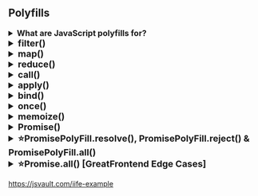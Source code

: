 ## Polyfills

<details >
 <summary style="font-size: medium; font-weight: bold">What are JavaScript polyfills for?</summary>

https://www.greatfrontend.com/questions/quiz/what-are-javascript-polyfills-for?practice=practice&tab=quiz

## TL;DR

Polyfills in JavaScript are pieces of code that provide modern functionality to older browsers that lack native support for those features. They bridge the gap between the JavaScript language features and APIs available in modern browsers and the limited capabilities of older browser versions.

They can be implemented manually or included through libraries and are often used in conjunction with feature detection.

Common use cases include:

- **New JavaScript Methods**: For example, `Array.prototype.includes()`, `Object.assign()`, etc.
- **New APIs**: Such as `fetch()`, `Promise`, `IntersectionObserver`, etc. Modern browsers support these now but for a long time they have to be polyfilled.

Libraries and services for polyfills:

- **`core-js`**: A modular standard library for JavaScript which includes polyfills for a wide range of ECMAScript features.

  ```js
  import 'core-js/actual/array/flat-map'; // With this, Array.prototype.flatMap is available to be used.

  [1, 2].flatMap((it) => [it, it]); // => [1, 1, 2, 2]
  ```

- **Polyfill.io**: A service that provides polyfills based on the features and user agents specified in the request.

  ```js
  <script src="https://polyfill.io/v3/polyfill.min.js"></script>
  ```

---

## Polyfills in JavaScript

Polyfills in JavaScript are pieces of code (usually JavaScript) that provide modern functionality on older browsers that do not natively support it. They enable developers to use newer features of the language and APIs while maintaining compatibility with older environments.

## How polyfills work

Polyfills detect if a feature or API is missing in a browser and provide a custom implementation of that feature using existing JavaScript capabilities. This allows developers to write code using the latest JavaScript features and APIs without worrying about browser compatibility issues.

For example, let's consider the `Array.prototype.includes()` method, which determines if an array includes a specific element. This method is not supported in older browsers like Internet Explorer 11. To address this, we can use a polyfill:

```js
// Polyfill for Array.prototype.includes()
if (!Array.prototype.includes) {
  Array.prototype.includes = function (searchElement) {
    for (var i = 0; i < this.length; i++) {
      if (this[i] === searchElement) {
        return true;
      }
    }

    return false;
  };
}
```

By including this polyfill, we can safely use `Array.prototype.includes()` even in browsers that don't support it natively.

## Implementing polyfills

1. **Identify the missing feature**: Determine if the feature is compatible with the target browsers or detect its presence using feature detection methods like `typeof`, `in`, or `window`.
1. **Write the fallback implementation**: Develop the fallback implementation that provides similar functionality, either using a pre-existing polyfill library or pure JavaScript code.
1. **Test the polyfill**: Thoroughly test the polyfill to ensure it functions as intended across different contexts and browsers.
1. **Implement the polyfill**: Enclose the code that uses the missing feature in an if statement that checks for feature support. If not supported, run the polyfill code instead.

### Considerations

- **Selective loading**: Polyfills should only be loaded for browsers that need them to optimize performance.
- **Feature detection**: Perform feature detection before applying a polyfill to avoid overwriting native implementations or applying unnecessary polyfills.
- **Size and performance**: Polyfills can increase the JavaScript bundle size, so minification and compression techniques should be used to mitigate this impact.
- **Existing libraries**: Consider using existing libraries and tools that offer comprehensive polyfill solutions for multiple features, handling feature detection, conditional loading, and fallbacks efficiently

### Libraries and services for polyfills

- **`core-js`**: A modular standard library for JavaScript which includes polyfills for a wide range of ECMAScript features.

  ```js
  import 'core-js/actual/array/flat-map'; // With this, Array.prototype.flatMap is available to be used.

  [1, 2].flatMap((it) => [it, it]); // => [1, 1, 2, 2]
  ```

- **Polyfill.io**: A service that provides polyfills based on the features and user agents specified in the request.

  ```js
  <script src="https://polyfill.io/v3/polyfill.min.js"></script>
  ```

## Further reading

- [Polyfill - MDN](https://developer.mozilla.org/en-US/docs/Glossary/Polyfill)
- [Polyfills and transpilers](https://javascript.info/polyfills)
- [Polyfills: How do they work?](https://medium.com/alienbrains/polyfills-how-do-they-work-ea6a12b792b)
- [Polyfill in Javascript](https://www.linkedin.com/pulse/polyfill-javascript-divyansh-singh)
- [Shubham Dutta](https://dev.to/shubhamdutta2000/polyfills-for-javascript-a-full-overview-3f7m)

---
</details>

<details >
 <summary style="font-size: large; font-weight: bold">filter()</summary>

https://www.greatfrontend.com/questions/javascript/array-filter?list=one-week

Basic Solution:
```js
Array.prototype.myFilter = function(cb) {
    let temp = [];
    for(let i = 0; i < this.length; i++){
        if(cb(this[i], i, this)){
            temp.push(this[i]);
        }
    }
    
    return temp;
}
```

Solution Covering Edge Cases:
```js
Array.prototype.myFilter = function (callbackFn, thisArg) {
  let res = [];

  for(let i = 0; i < this.length; i++){
    if(
       // Ignore index if value is not defined for index (e.g. in sparse arrays [1, 2, , 4]).
      Object.hasOwn(this, i) && 
        // Some callback functions may require  element, index, array, and this. 
      callbackFn.call(thisArg, this[i], i, this)
      ){
        res.push(this[i]);
      }
  }

  return res;
};
```
Edge Case:
1. Passing the `index` and `array` to the filter callback.
   TestCase:
```js
const isSquareEven = (_: any, index: number, array: Array<any>) =>
  (array[index] * array[index]) % 2 === 0;

test('reducer uses array argument when provided', () => {
    expect([1, 2, 3, 4].myFilter(isSquareEven)).toStrictEqual([2, 4]);
});
```

2. Invoking the filter callback with the correct `this` if `thisArg` is specified.
3. Sparse arrays, e.g. `[1, 2, , 4]`. The empty values should be ignored while traversing the array.

---
</details>



<details >
 <summary style="font-size: large; font-weight: bold">map()</summary>

https://www.greatfrontend.com/questions/javascript/array-map

**Basic Solution:**
```js
// arr.map((num, i, arr) => {})
Array.prototype.myMap = function(cb) {
    let temp = [];
    
    for(let i = 0; i < this.length; i++){
        temp.push(cb(this[i], i, this));
    }
    
    return temp;
}
```

Inside the loop, we call the callback function with three arguments:
- `this[i]`: The current element of the array.
- `i`: The index of the current element.
- `this`: The original array (useful for methods that need context).

Usage
```js
const nums = [1,2,3,4];

const multiplyThree = nums.myMap((num, i, arr) => {
    return num * 3;
})

console.log(multiplyThree);
```

In TypeScript

```ts
Array.prototype.map<T, U>(callback: (value: T, index: number, array: T[]) => U): U[] {
    const newArray: U[] = [];
    for (let i = 0; i < this.length; i++) {
      newArray.push(callback(this[i], i, this));
    }
    return newArray;
  }
```


**Solution Covering Edge Cases:**
```js
Array.prototype.myMap = function (callbackFn, thisArg) {
    let res = [];

    for(let i = 0; i < this.length; i++){
        if(Object.hasOwn(this, i))
            res[i] = callbackFn.call(thisArg, this[i], i, this);
    }

    return res;
};
```

Edges Cases:
- Passing the `index` and `array` to the map callback.
- Calling the map callback with the correct this if `thisArg` is specified.
- Sparse arrays (e.g. `[1, 2, , 4]`). The empty values should be ignored while traversing the array.

---
</details>






<details >
 <summary style="font-size: large; font-weight: bold">reduce()</summary>

https://www.greatfrontend.com/questions/javascript/array-reduce

Basic Solution:
```js
// arr.reduce((accumulator, curr, i, arr) => {}, initialValue)
Array.prototype.myReduce = function(cb, initialValue){
    var accumulator = initialValue;
    
    for(let i = 0; i < this.length; i++){
        //checking accumulator first is important because
        //if we don't have initialValue, accumulator will be undefined
        accumulator = accumulator ? cb(accumulator, this[i], i, this) : this[i];
    }
    
    return accumulator;
}
```

Covering Edge Cases:
```js
Array.prototype.myReduce = function (callbackFn, initialValue) {
  let acc = initialValue;
  let i = 0;

  if((initialValue === undefined || initialValue === null)){
    if(this.length > 0){
      acc = this[0];
      i++;
    }
    else
      throw new Error("Invalid call")
  }
    

  for(; i < this.length; i++){
    //for handling sparse array value
    if(Object.hasOwn(this, i))
      acc = callbackFn(acc,this[i], i, this);
  }

  return acc;
};
```

**Edge Cases:**
- Empty array, with and without the `initialValue` argument.
- Single-value array, with and without the `initialValue` argument.
- Passing the `index` and `array` to the reducer callback.
- Sparse arrays, e.g. `[1, 2, , 4]`. The empty values should be ignored while traversing the array.

```js
const getMax = (a, b) => Math.max(a, b);

// callback is invoked for each element in the array starting at index 0
[1, 100].reduce(getMax, 50); // 100
[50].reduce(getMax, 10); // 50

// callback is invoked once for element at index 1
[1, 100].reduce(getMax); // 100

// callback is not invoked
[50].reduce(getMax); // 50
[].reduce(getMax, 1); // 1

[].reduce(getMax); // TypeError
```
![img_2.png](img_2.png)
    

---
</details>

<details >
 <summary style="font-size: large; font-weight: bold">call()</summary>

https://www.greatfrontend.com/questions/javascript/function-call
```js
Function.prototype.myCall = function (context = {}, ...args) {
    if(typeof this !== 'function' || !this)
        throw new Error('Invalid call');

    /** If nothing is provided for context then
     * above empty param will fill the context
     * variable with {}.
     * But if explicitly null or undefined is given
     * then below code will fill {}
     */
    if(!context)
        context = {};

    context.fn = this;
    return context.fn(...args);
};
```


In the given code, `this` refers to the function on which `myCall` is being invoked. This is because `myCall` is added to the `Function.prototype`, meaning it becomes a method that can be called on any function.

### Example Usage:

Suppose you have a function `greet`:

```javascript
function greet(message) {
    console.log(`${message}, ${this.name}`);
}
```

You can use `myCall` to call `greet` with a specific context:

```javascript
const person = { name: 'Alice' };

greet.myCall(person, 'Hello');  // Output: "Hello, Alice"
```

In this example:
- `this` inside `myCall` refers to the `greet` function.
- `context` is the `person` object `{ name: 'Alice' }`.
- `context.fn = this` assigns the `greet` function to `context.fn`.
- `context.fn(...args)` calls the `greet` function with `person` as the context and `'Hello'` as the argument.
We can use same logic like GF function called by BF, hence `this` will point to BF object

**Note:** _With `call()` function, we are trying to make sure our provided function
is called in the **context of a provided object**. Therefore, we defined our 
provided function inside a given context object then try to execute it._

**Other Solutions:**
1. 
```js
Function.prototype.myCall = function (context ={}, ...arg) {
return this.bind(context)(...arg);
};
```
```js
Function.prototype.myCall = function (context ={}, ...arg) {
return this.bind(context, ...arg)();
};
```
```js
Function.prototype.myCall = function (context ={}, ...arg) {
return this.apply(context, [...arg]);
};
```

---
</details>

<details >
 <summary style="font-size: large; font-weight: bold">apply()</summary>

https://www.greatfrontend.com/questions/javascript/function-apply
```js
Function.prototype.myApply = function (context = {}, args = []) {
    if(typeof this !== 'function')
        throw new Error('Invalid Call');

    if(!Array.isArray(args))
        throw new Error("args must be array");

    if(!context)
        context = {};

    context.fn = this;
    return context.fn(...args);
};
```

Here last return line is very important if you don't spread arguments
then you get below error
![img_1.png](img_1.png)
Testcase Used:
```js
import './function-apply';

describe('Function.prototype.myApply', () => {
  function sum(...args: Array<number>) {
    return args.reduce((acc, num) => acc + num, 0);
  }

  test('with a parameter', () => {
    expect(sum.myApply(null, [1])).toBe(1);
  });
});
```

**Reason:** When you use `context.fn(args)`, you're passing the `args` array as a single argument, rather than spreading it out as individual arguments

**Other Solution:**
1. 
```js
Function.prototype.myApply = function (context = {}, argArray = []) {
  return this.bind(context)(...argArray);
};
```
2. Or you can also pass the argArray into bind() before executing it.
```js
Function.prototype.myApply = function (context = {}, argArray = []) {
  return this.bind(context, ...argArray)();
};
```
3.
```js
Function.prototype.myApply = function (context = {}, argArray = []) {
  return this.call(context, ...argArray);
};
```

---
</details>

<details >
 <summary style="font-size: large; font-weight: bold">bind()</summary>

https://www.greatfrontend.com/questions/javascript/function-bind
More Accurate Solution:
```js
Function.prototype.myBind = function (context = {}, ...initialArgs) {
  if(typeof this !== 'function')
    throw new Error("Invalid Call");

  if(!context)
    context = {};

  context.fn = this;

  return function(...newArgs){
    return context.fn(...initialArgs,...newArgs);
  }
};
```

Basic Solution:
```js
Function.prototype.myBind = function(context = {}, ...args){
    if(typeof this !== 'function'){
        throw new TypeError(this + 'cannot be bound as its not callable');
    }
    
    context.fn = this;
    return function(...newArgs){
        return context.fn(...args, ...newArgs);
    }
}
```

Check `once()` function explanation and try to execute above in browser with below
break point to understand this better
![img_8.png](images/img_8.png)


**Other Solutions:**
Look in greatfrontend solutions

---
</details>

<details >
 <summary style="font-size: large; font-weight: bold">once()</summary>

https://www.greatfrontend.com/questions/javascript/once

Solution-1:
```js
function once(func, context){
    let ran;
    
    return function() {
        if(func) {
            ran = func.apply(context || this, arguments);
            func = null;
        }
        
        return ran;
    };
}
```

My Solution:
```js
export default function once(func, context) {
  let ran;

   return function(...args) {
    if(!ran){
      ran = func.apply(context || this, args);
    }

    return ran;
   }
}
```

Usage
```js
const hello = once((a,b) => console.log("hello", a, b));

hello(1,2);
hello(2,3);
```
![img.png](img.png)

<details >
 <summary style="font-size: small; font-weight: bold">My Explanation</summary>

I have added different break-points and they will stop the code
when we hit them.

1. Memory Creation Phase👇🏻
<br>
We have `hello` stored with value `<value unavailable>` and `once`
is stored with its code
![img_1.png](images/img_1.png)

2. Code Execution Phase, we start with line 15 straight. Push the `once` in `Call Stack`
After line 15 execute we hit line 3 break-point and below are values we have
![img_2.png](images/img_2.png)

3. Next we hit line-17, before this line execution we have 
`hello` function under the script with closure.
Call stack have Global execution context right now
![img_3.png](images/img_3.png)

4. Next when line-17 start executing we first hit line-7 breakpoint, since we are trying to 
execute returned anonymous function by `once` function.
Call stack hold this anonymous function 
![img_4.png](images/img_4.png)

6. Once line-7 execute we move to next break-point line-11. Now our `closure` `func` becomes `null`
![img_5.png](images/img_5.png)

7. Next we hit line-11 again, as `closure` `func` was set to `null` previously hence we didn't 
go into the if condition. We can also confirm the func value from below screenshot
![img_6.png](images/img_6.png)

8. finally everything clear up from Call stack and memory
![img_7.png](images/img_7.png)

---
</details>

<details >
 <summary style="font-size: small; font-weight: bold">Gemini's Explanation</summary>

I'd be glad to explain the code line by line, including closure creation and state changes:

**Line 1:**

```javascript
function once(func, context) {
```

- **Function declaration:** This line declares a function named `once`.
- **Parameters:** The function takes two parameters:
    - `func`: This is expected to be a function that will be executed only once.
    - `context` (optional): This is an optional parameter that specifies the context (`this` value) in which `func` should be called. If not provided, `this` will refer to the function where `once` is called.

**Line 2:**

```javascript
let ran;
```

- **Variable declaration:** A variable named `ran` is declared inside the `once` function with `let`. This variable will be used to store the return value of `func` if it has been executed. It is initially set to `undefined`.

**Line 3:**

```javascript
return function() {
```

- **Function return:** The `once` function returns another function (an inner function). This creates a closure.

**State after line 3:**

- At this point, the `once` function has not been executed yet. The `ran` variable is still `undefined`.

**Inner function (closure):**

The inner function returned by `once` is where the closure magic happens. It has access to the variables declared within the `once` function's scope (including `ran` and the arguments passed to `once`). This creates a closure because the inner function "remembers" the state of its outer function even when the outer function has finished executing.

**Lines 4-7 (inside the inner function):**

```javascript
if (func) {
  ran = func.apply(context || this, arguments);
  func = null;
}
return ran;
};
```

- **Conditional check:** This checks if `func` is still a function (not null). This ensures that `func` is executed only once.
- **Execution (if `func` is not null):**
    - `ran = func.apply(context || this, arguments);`: If `func` is not null, it's executed using `apply`. This allows you to specify the `context` (`this` value) and arguments for the function call.
        - `context || this`: If `context` is provided, it's used as the context for `func`. Otherwise, `this` refers to the object where the inner function is called.
        - `arguments`: The arguments passed to the inner function are used as arguments for `func`.
    - `func = null;`: After `func` is executed, it's set to `null` to prevent further execution.
- **Return:** The inner function returns the value stored in `ran` (the result of `func` if it was executed, or `undefined` otherwise).

**State after executing the inner function for the first time (hello(1, 2)):**

- `func` is now set to `null` inside the closure.
- `ran` holds the return value of `console.log("hello", 1, 2)`.

**State after executing the inner function for the second time (hello(2, 3)):**

- Since `func` is already `null`, the `if` condition fails, and `func` is not executed again.
- The inner function simply returns the previously stored value in `ran` (which remains the result of the first call).

**Output:**

The code will print "hello 1 2" only once, even though `hello` is called twice. This demonstrates how the closure ensures that `func` is executed at most once.

---
</details>

---
</details>

<details >
 <summary style="font-size: large; font-weight: bold">memoize()</summary>

https://www.greatfrontend.com/questions/javascript/memoize-ii

```js
function myMemoize(fn, context){
    const res = {};
    
    return function (...args){
       var argsCache = JSON.stringify(args);
       if(!res[argsCache]){
           res[argsCache] = fn.call(context || this, ...args);
       }
       return res[argsCache];
    }
}
```

Usage
```js
const clumsyProduct = (num1, num2) => {
    for(let i = 1; i <= 10000000; i++){}
    
    return num1 * num2;
}

const memoizedClumzyProduct = myMemioze(clumsyProduct);

console.log(memoizedClumzyProduct(2, 3));
console.log(memoizedClumzyProduct(2, 3));
```

---
</details>

<details >
 <summary style="font-size: large; font-weight: bold">Promise()</summary>

<details >
 <summary style="font-size: small; font-weight: bold">Stage-1</summary>

- Basic structure
- Asynchronous `.then()` execution


```js
// Create a Constructor Function
function PromisePolyFill(executor){
    let onResolve, onReject;

    function resolve(value){
        onResolve(value);
    }

    function reject(value){
        onReject(value);
    }

    this.then = function(callback){
        onResolve = callback;
        return this;
    }

    this.catch = function(callback){
        onReject = callback;
        return this;
    }

    executor(resolve, reject);
}


const examplePromise = new PromisePolyFill((res, rej) => {
    setTimeout(() => {
        res(2);
    }, 1000);
})

examplePromise.then((res) => {
    console.log("res : ", res)
}).catch((error) => {
    console.log("error : ", error)
});

```

- Try to run this in browser with break points you will get error for synchronous execution, as 
no `onResolve` function is defined when we try to execute the `.then()`

- Synchronous execution
![img_9.png](images/img_9.png)

- Asynchronous execution
![img_10.png](images/img_10.png)

---
</details>

<details >
 <summary style="font-size: small; font-weight: bold">Stage-2</summary>

- Synchronous `.then()` execution

```js
// Create a Constructor Function
function PromisePolyFill(executor){
    let onResolve,
        onReject,
        isFullfilled = false,
        isCalled,
        value;

    function resolve(val){
        isFullfilled = true;
        value = val;

        if(typeof onResolve === 'function'){
            onResolve(val);
            isCalled = true;
        }
    }

    function reject(val){
        onReject(val);
    }

    this.then = function(callback){
        onResolve = callback;

        if(isFullfilled && !isCalled){
            onResolve(value);
            isCalled = true;
        }
        return this;
    }

    this.catch = function(callback){
        onReject = callback;
        return this;
    }

    executor(resolve, reject);
}


const examplePromise = new PromisePolyFill((res, rej) => {
    // setTimeout(() => {
    res(2);

    // }, 1000);
})

examplePromise.then((res) => {
    console.log("res : ", res)
}).catch((error) => {
    console.log("error : ", error)
});
```

---
</details>


<details >
 <summary style="font-size: small; font-weight: bold">Stage-3</summary>

- Similarly do it for `reject` part

```js
// Create a Constructor Function
function PromisePolyFill(executor){
    let onResolve,
        onReject,
        isFullfilled = false,
        isRejected = false,
        isCalled,
        value;

    function resolve(val){
        isFullfilled = true;
        value = val;

        if(typeof onResolve === 'function'){
            onResolve(val);
            isCalled = true;
        }
    }

    function reject(val){
        isRejected = true;
        value = val;

        if(typeof onReject === 'function'){
            onReject(val);
            isCalled = true;
        }
    }

    this.then = function(callback){
        onResolve = callback;

        if(isFullfilled && !isCalled){
            onResolve(value);
            isCalled = true;
        }
        return this;
    }

    this.catch = function(callback){
        onReject = callback;

        if(isRejected && !isCalled){
            onReject(value);
            isCalled = true;
        }
        return this;
    }

    //Error Handling through `try` `catch` block for executor
    try{
        executor(resolve, reject);
    }
    catch(error){
        reject(error);
    }
}


const examplePromise = new PromisePolyFill((res, rej) => {
    // setTimeout(() => {
    rej(2);
    // }, 1000);
})

examplePromise.then((res) => {
    console.log("res : ", res)
}).catch((error) => {
    console.log("error : ", error)
});

```

---
</details>

Referred Video: https://youtu.be/Th3rZjfKKhI?si=q4-ACTNygFJqkEb7&t=1576
<br>
Referred Article: https://dev.to/vijayprwyd/polyfill-for-promises-1f0e

---
</details>





<details >
 <summary style="font-size: large; font-weight: bold">⭐PromisePolyFill.resolve(), PromisePolyFill.reject() & PromisePolyFill.all()</summary>

This is an important interview question, `promise` polyfill can be skipped but
this needs to be covered. 

Here we can use our own `promise` polyfill or use inbuilt `Promise` to write
polyfill for the above functions 

`Promise.allPolyfill` like this, but it will have same implementation

```js
PromisePolyFill.resolve = (val) =>
  new PromisePolyFill(function executor(resolve, _reject) {
    resolve(val);
  });

PromisePolyFill.reject = (reason) =>
  new PromisePolyFill(function executor(resolve, reject) {
    reject(reason);
  });
```


```js
PromisePolyFill.all = (promises) => {
  let fulfilledPromises = [],
    result = [];

  function executor(resolve, reject) {
    promises.forEach((promise, index) =>
      promise
        .then((val) => {

          fulfilledPromises.push(true);
          result[index] = val;

          if (fulfilledPromises.length === promises.length) {
            return resolve(result);
          }
        })
        .catch((error) => {
          return reject(error);
        })
    );
  }
  return new PromisePolyFill(executor);
};

```

Here again we create our own executor function, and return back our promise object which would take in this executor.
Our executor function would work as below :

- We maintain an array named fulfilledPromises and push values to it whenever any promise is resolved.
- If all promises are resolved ( fulfilledPromises.length === promises.length ) we invoke resolve .
- If any promise is rejected we invoke the reject


---
</details>



<details >
 <summary style="font-size: large; font-weight: bold">⭐Promise.all() [GreatFrontend Edge Cases]</summary>

Same like above, only using inbuilt `Promise` and covering some edge cases which above 
solution fails to resolve

https://www.greatfrontend.com/questions/javascript/promise-all?list=one-week

![img_11.png](images/img_11.png)

Solution:1 
```js
/**
 * @param {Array} iterable
 * @return {Promise<Array>}
 */
export default function promiseAll(iterable) {
    let unresolvedCount = iterable.length;
    let res = [];

    if(unresolvedCount === 0){
        return Promise.resolve([]);
    }

    const promise = new Promise((resolve, reject) => {

        iterable.forEach((p, index) => {
            
            p.then((data) => {
                res[index] = data;
                unresolvedCount--;

                if(unresolvedCount === 0){
                    resolve(res);
                    return;
                }
            })
            .catch((error) => {
                reject(error);
                return;
            })
            
        })

    })

    return promise;

}
```
This will fail if `iterable` array don't have `Promise`, but some are just plain value like 4, "dd" etc

Solution-2
```js
/**
 * @param {Array} iterable
 * @return {Promise<Array>}
 */
export default function promiseAll(iterable) {
  let unresolvedCount = iterable.length;
  let res = [];

  if(unresolvedCount === 0){
    return Promise.resolve([]);
  }

  const promise = new Promise((resolve, reject) => {

      iterable.forEach((p, index) => {
        if(!(p instanceof Promise)){
          unresolvedCount--;
          res[index] = p;

          if(unresolvedCount === 0){
            resolve(res);
            return;
          }
        }
        else{
          p.then((data) => {
          res[index] = data;
          unresolvedCount--;

          if(unresolvedCount === 0){
            resolve(res);
            return;
          }
        })
        .catch((error) => {
          reject(error);
          return;
        })
        }
      })
      
  })

  return promise;

}
```

Here we check whether given element in an array is `Promise` or not

Solution-3:(Much Better and Clean Solution)

```js
/**
 * @param {Array} iterable
 * @return {Promise<Array>}
 */
export default function promiseAll(iterable) {
  return new Promise((resolve, reject) => {
    let result = new Array(iterable.length);
    let unresolvedCount = iterable.length;

    if(unresolvedCount === 0){
      resolve(result);
      return;
    }

    iterable.forEach((p, index) => {
        /**
         * Here we could have did just `p.then((data) => { ... })`
         * but we have to check whether `p` is `Promise` or not
         * Hence using `Promise.resolve(p)`
         */
      Promise.resolve(p).then((data) => {
        result[index] = data;
        unresolvedCount--;

        if(unresolvedCount === 0){
          resolve(result);
          return;
        }
      }, (error) => {
        reject(error);
        return;
      })
    })
  })
}
```

---
</details>

https://jsvault.com/iife-example
